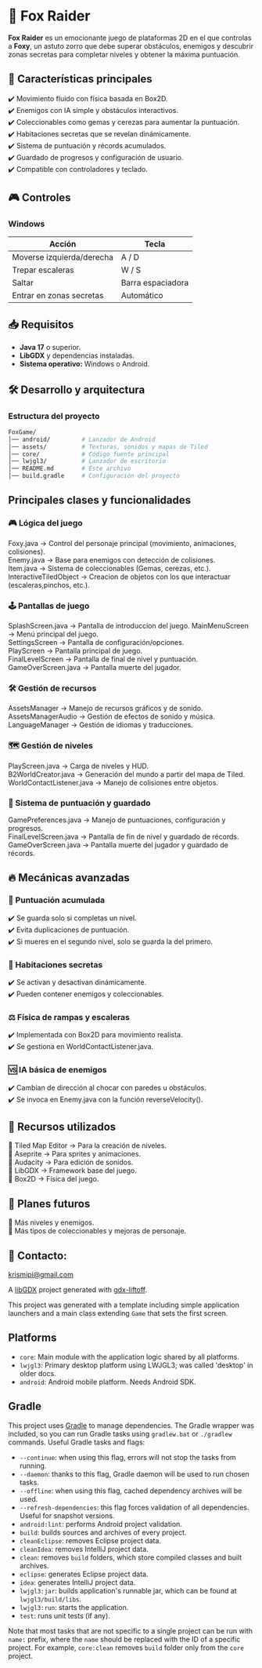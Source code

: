 # 🦊 Fox Raider  

**Fox Raider** es un emocionante juego de plataformas 2D en el que controlas a **Foxy**, un astuto zorro que debe superar obstáculos, enemigos y descubrir zonas secretas para completar niveles y obtener la máxima puntuación.  

## 📜 Características principales  
✔️ Movimiento fluido con física basada en Box2D.  
✔️ Enemigos con IA simple y obstáculos interactivos.  
✔️ Coleccionables como gemas y cerezas para aumentar la puntuación.  
✔️ Habitaciones secretas que se revelan dinámicamente.  
✔️ Sistema de puntuación y récords acumulados.  
✔️ Guardado de progresos y configuración de usuario.  
✔️ Compatible con controladores y teclado.  


## 🎮 Controles  
### Windows
| Acción                    | Tecla            |
|---------------------------|------------------|
| Moverse izquierda/derecha | A / D            |
| Trepar escaleras          | W / S            |
| Saltar                    | Barra espaciadora|
| Entrar en zonas secretas  | Automático       |


## 📥 Requisitos  
- **Java 17** o superior.  
- **LibGDX** y dependencias instaladas.  
- **Sistema operativo:** Windows o Android.  

## 🛠️ Desarrollo y arquitectura
### Estructura del proyecto
  ```bash
FoxGame/
│── android/         # Lanzador de Android
│── assets/          # Texturas, sonidos y mapas de Tiled
│── core/            # Código fuente principal
│── lwjgl3/          # Lanzador de escritorio
│── README.md        # Este archivo
│── build.gradle     # Configuración del proyecto
  ```
## Principales clases y funcionalidades
### 🎮 Lógica del juego
Foxy.java → Control del personaje principal (movimiento, animaciones, colisiones).  
Enemy.java → Base para enemigos con detección de colisiones.  
Item.java → Sistema de coleccionables (Gemas, cerezas, etc.).  
InteractiveTiledObject → Creacion de objetos con los que interactuar (escaleras,pinchos, etc.).
### 🕹️ Pantallas de juego
SplashScreen.java → Pantalla de introduccion del juego.
MainMenuScreen → Menú principal del juego.  
SettingsScreen → Pantalla de configuración/opciones.  
PlayScreen → Pantalla principal de juego.  
FinalLevelScreen → Pantalla de final de nivel y puntuación.  
GameOverScreen.java → Pantalla muerte del jugador.
### 🛠️ Gestión de recursos
AssetsManager → Manejo de recursos gráficos y de sonido.  
AssetsManagerAudio → Gestión de efectos de sonido y música.  
LanguageManager → Gestión de idiomas y traducciones.  
### 🗺️ Gestión de niveles
PlayScreen.java → Carga de niveles y HUD.  
B2WorldCreator.java → Generación del mundo a partir del mapa de Tiled.  
WorldContactListener.java → Manejo de colisiones entre objetos.  
### 💾 Sistema de puntuación y guardado
GamePreferences.java → Manejo de puntuaciones, configuración y progresos.  
FinalLevelScreen.java → Pantalla de fin de nivel y guardado de récords.  
GameOverScreen.java → Pantalla muerte del jugador y guardado de récords.    

## 🔥 Mecánicas avanzadas
### 🌟 Puntuación acumulada
✔️ Se guarda solo si completas un nivel.  
✔️ Evita duplicaciones de puntuación.  
✔️ Si mueres en el segundo nivel, solo se guarda la del primero.  

### 🔑 Habitaciones secretas
✔️ Se activan y desactivan dinámicamente.  
✔️ Pueden contener enemigos y coleccionables.  

### ⚖️ Física de rampas y escaleras
✔️ Implementada con Box2D para movimiento realista.  
✔️ Se gestiona en WorldContactListener.java.  

### 🆚 IA básica de enemigos
✔️ Cambian de dirección al chocar con paredes u obstáculos.  
✔️ Se invoca en Enemy.java con la función reverseVelocity().  

## 🎨 Recursos utilizados
🔹 Tiled Map Editor → Para la creación de niveles.  
🔹 Aseprite → Para sprites y animaciones.  
🔹 Audacity → Para edición de sonidos.  
🔹 LibGDX → Framework base del juego.  
🔹 Box2D → Física del juego. 


## 🚀 Planes futuros
🔹 Más niveles y enemigos.  
🔹 Más tipos de coleccionables y mejoras de personaje.


## 📧 Contacto: 
krismipi@gmail.com



A [libGDX](https://libgdx.com/) project generated with [gdx-liftoff](https://github.com/libgdx/gdx-liftoff).

This project was generated with a template including simple application launchers and a main class extending `Game` that sets the first screen.

## Platforms

- `core`: Main module with the application logic shared by all platforms.
- `lwjgl3`: Primary desktop platform using LWJGL3; was called 'desktop' in older docs.
- `android`: Android mobile platform. Needs Android SDK.

## Gradle

This project uses [Gradle](https://gradle.org/) to manage dependencies.
The Gradle wrapper was included, so you can run Gradle tasks using `gradlew.bat` or `./gradlew` commands.
Useful Gradle tasks and flags:

- `--continue`: when using this flag, errors will not stop the tasks from running.
- `--daemon`: thanks to this flag, Gradle daemon will be used to run chosen tasks.
- `--offline`: when using this flag, cached dependency archives will be used.
- `--refresh-dependencies`: this flag forces validation of all dependencies. Useful for snapshot versions.
- `android:lint`: performs Android project validation.
- `build`: builds sources and archives of every project.
- `cleanEclipse`: removes Eclipse project data.
- `cleanIdea`: removes IntelliJ project data.
- `clean`: removes `build` folders, which store compiled classes and built archives.
- `eclipse`: generates Eclipse project data.
- `idea`: generates IntelliJ project data.
- `lwjgl3:jar`: builds application's runnable jar, which can be found at `lwjgl3/build/libs`.
- `lwjgl3:run`: starts the application.
- `test`: runs unit tests (if any).

Note that most tasks that are not specific to a single project can be run with `name:` prefix, where the `name` should be replaced with the ID of a specific project.
For example, `core:clean` removes `build` folder only from the `core` project.
